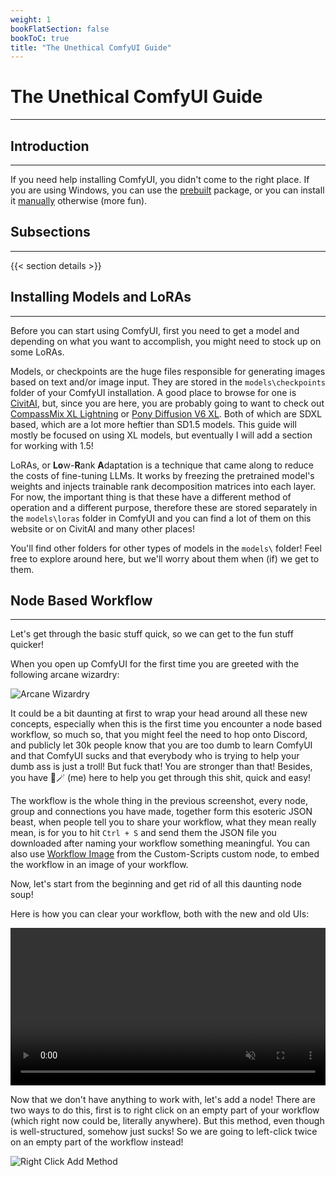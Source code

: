 ```yaml
---
weight: 1
bookFlatSection: false
bookToC: true
title: "The Unethical ComfyUI Guide"
---
```


<!--markdownlint-disable MD025 MD033 MD038 -->

# The Unethical ComfyUI Guide

---

## Introduction

---

If you need help installing ComfyUI, you didn't come to the right place. If you are using Windows, you can use the [prebuilt](https://docs.comfy.org/get_started/pre_package) package, or you can install it [manually](https://docs.comfy.org/get_started/manual_install) otherwise (more fun).

## Subsections

---

{{< section details >}}

## Installing Models and LoRAs

---

Before you can start using ComfyUI, first you need to get a model and depending on what you want to accomplish, you might need to stock up on some LoRAs.

Models, or checkpoints are the huge files responsible for generating images based on text and/or image input. They are stored in the `models\checkpoints` folder of your ComfyUI installation. A good place to browse for one is [CivitAI](https://civitai.com/), but, since you are here, you are probably going to want to check out [CompassMix XL Lightning](https://civitai.com/models/498370/compassmix-xl-lightning) or [Pony Diffusion V6 XL](https://civitai.com/models/257749/pony-diffusion-v6-xl). Both of which are SDXL based, which are a lot more heftier than SD1.5 models. This guide will mostly be focused on using XL models, but eventually I will add a section for working with 1.5! <!-- ⚠️ TODO: Add a section for 1.5 x) -->

LoRAs, or **Lo**w-**R**ank **A**daptation is a technique that came along to reduce the costs of fine-tuning LLMs. It works by freezing the pretrained model's weights and injects trainable rank decomposition matrices into each layer. For now, the important thing is that these have a different method of operation and a different purpose, therefore these are stored separately in the `models\loras` folder in ComfyUI and you can find a lot of them on this website or on CivitAI and many other places!

You'll find other folders for other types of models in the `models\` folder! Feel free to explore around here, but we'll worry about them when (if) we get to them.

## Node Based Workflow

---

Let's get through the basic stuff quick, so we can get to the fun stuff quicker!

 When you open up ComfyUI for the first time you are greeted with the following arcane wizardry:

![Arcane Wizardry](/images/comfyui/arcane_wizardry.png)

It could be a bit daunting at first to wrap your head around all these new concepts, especially when this is the first time you encounter a node based workflow, so much so, that you might feel the need to hop onto Discord, and publicly let 30k people know that you are too dumb to learn ComfyUI and that ComfyUI sucks and that everybody who is trying to help your dumb ass is just a troll! But fuck that! You are stronger than that! Besides, you have 🐺🪄 (me) here to help you get through this shit, quick and easy!

The workflow is the whole thing in the previous screenshot, every node, group and connections you have made, together form this esoteric JSON beast, when people tell you to share your workflow, what they mean really mean, is for you to hit `Ctrl + S` and send them the JSON file you downloaded after naming your workflow something meaningful. You can also use [Workflow Image](/docs/yiff_toolkit/comfyui/custom_nodes/ComfyUI-Custom-Scripts/#workflow-image) from the Custom-Scripts custom node, to embed the workflow in an image of your workflow.

Now, let's start from the beginning and get rid of all this daunting node soup!

Here is how you can clear your workflow, both with the new and old UIs:

<div style="text-align: center;">
    <video style="width: 100%;" autoplay loop muted playsinline>
        <source src="https://huggingface.co/k4d3/yiff_toolkit3/resolve/main/static/comfyui/clear_workflow.mp4" type="video/mp4">
        Your browser does not support the video tag.
    </video>
</div>

Now that we don't have anything to work with, let's add a node! There are two ways to do this, first is to right click on an empty part of your workflow (which right now could be, literally anywhere). But this method, even though is well-structured, somehow just sucks! So we are going to left-click twice on an empty part of the workflow instead!

![Right Click Add Method](https://huggingface.co/k4d3/yiff_toolkit3/resolve/main/static/comfyui/right_click_add.png)
